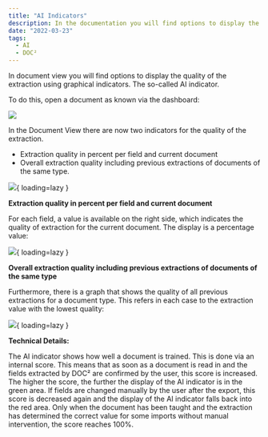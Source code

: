 ```yaml
---
title: "AI Indicators"
description: In the documentation you will find options to display the quality of the extraction using graphical indicators. The so-called AI indicator.
date: "2022-03-23"
tags:
  - AI
  - DOC²
---
```


In document view you will find options to display the quality of the extraction using graphical indicators. The so-called AI indicator.

To do this, open a document as known via the dashboard:

![](/_images/doc2/image-50-1024x391.png)

In the Document View there are now two indicators for the quality of the extraction.

- Extraction quality in percent per field and current document
- Overall extraction quality including previous extractions of documents of the same type.

![](/_images/doc2/image-51-1024x474.png){ loading=lazy }

**Extraction quality in percent per field and current document**

For each field, a value is available on the right side, which indicates the quality of extraction for the current document. The display is a percentage value:

![](/_images/doc2/image-52.png){ loading=lazy }

**Overall extraction quality including previous extractions of documents of the same type**

Furthermore, there is a graph that shows the quality of all previous extractions for a document type. This refers in each case to the extraction value with the lowest quality:

![](/_images/doc2/image-53.png){ loading=lazy }

**Technical Details:**

The AI indicator shows how well a document is trained. This is done via an internal score. This means that as soon as a document is read in and the fields extracted by DOC² are confirmed by the user, this score is increased. The higher the score, the further the display of the AI indicator is in the green area. If fields are changed manually by the user after the export, this score is decreased again and the display of the AI indicator falls back into the red area. Only when the document has been taught and the extraction has determined the correct value for some imports without manual intervention, the score reaches 100%.
